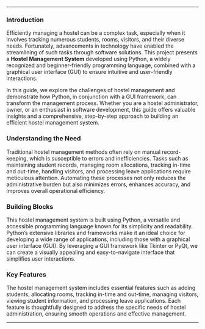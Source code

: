 

---

### Introduction

Efficiently managing a hostel can be a complex task, especially when it involves tracking numerous students, rooms, visitors, and their diverse needs. Fortunately, advancements in technology have enabled the streamlining of such tasks through software solutions. This project presents a **Hostel Management System** developed using Python, a widely recognized and beginner-friendly programming language, combined with a graphical user interface (GUI) to ensure intuitive and user-friendly interactions.

In this guide, we explore the challenges of hostel management and demonstrate how Python, in conjunction with a GUI framework, can transform the management process. Whether you are a hostel administrator, owner, or an enthusiast in software development, this guide offers valuable insights and a comprehensive, step-by-step approach to building an efficient hostel management system.

### Understanding the Need

Traditional hostel management methods often rely on manual record-keeping, which is susceptible to errors and inefficiencies. Tasks such as maintaining student records, managing room allocations, tracking in-time and out-time, handling visitors, and processing leave applications require meticulous attention. Automating these processes not only reduces the administrative burden but also minimizes errors, enhances accuracy, and improves overall operational efficiency.

### Building Blocks

This hostel management system is built using Python, a versatile and accessible programming language known for its simplicity and readability. Python’s extensive libraries and frameworks make it an ideal choice for developing a wide range of applications, including those with a graphical user interface (GUI). By leveraging a GUI framework like Tkinter or PyQt, we can create a visually appealing and easy-to-navigate interface that simplifies user interactions.

### Key Features

The hostel management system includes essential features such as adding students, allocating rooms, tracking in-time and out-time, managing visitors, viewing student information, and processing leave applications. Each feature is thoughtfully designed to address the specific needs of hostel administration, ensuring smooth operations and effective management.

--- 
